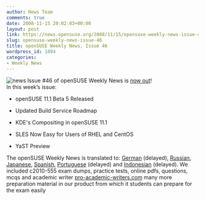 ```yaml
---
author: News Team
comments: true
date: 2008-11-15 20:02:03+00:00
layout: post
link: https://news.opensuse.org/2008/11/15/opensuse-weekly-news-issue-46/
slug: opensuse-weekly-news-issue-46
title: openSUSE Weekly News, Issue 46
wordpress_id: 1094
categories:
- Weekly News
---
```


![news](//news.opensuse.org/wp-content/uploads/2007/11/knewsticker.png) Issue #46 of openSUSE Weekly News is [now out](//en.opensuse.org/OpenSUSE_Weekly_News/46)!  
In this week’s issue:


  * openSUSE 11.1 Beta 5 Released

  * Updated Build Service Roadmap

  * KDE's Compositing in openSUSE 11.1

  * SLES Now Easy for Users of RHEL and CentOS

  * YaST Preview




The openSUSE Weekly News is translated to: 
[German](//de.opensuse.org/OpenSUSE-Wochenschau/46)  (delayed), 
[Russian](//ru.opensuse.org/%D0%95%D0%B6%D0%B5%D0%BD%D0%B5%D0%B4%D0%B5%D0%BB%D1%8C%D0%BD%D1%8B%D0%B5_%D0%BD%D0%BE%D0%B2%D0%BE%D1%81%D1%82%D0%B8_openSUSE/46), 
[Japanese](//ja.opensuse.org/OpenSUSE_Weekly_News/46), 
[Spanish](//es.opensuse.org/OpenSUSE_Noticias_Semanales/46), 
[Portuguese](//pt.opensuse.org/Not%C3%ADcias_da_semana_no_openSUSE/46) (delayed) and 
[Indonesian](//en.opensuse.org/OpenSUSE_Weekly_News/46/indonesian)  (delayed). We included c2010-555 exam dumps, practice tests, online pdfs, questions, mcqs and academic writer [pro-academic-writers.com](https://pro-academic-writers.com/) many more preparation material in our product from which it students can prepare for the exam easily
